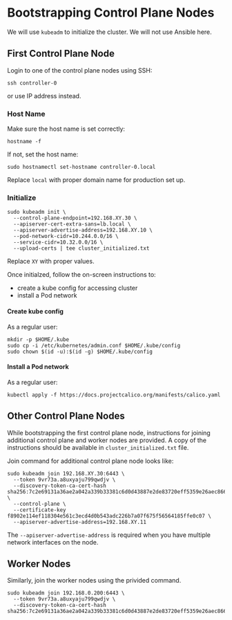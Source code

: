 # Bootstrapping Control Plane Nodes

We will use `kubeadm` to initialize the cluster. We will not use
Ansible here.

## First Control Plane Node
Login to one of the control plane nodes using SSH:
```
ssh controller-0
```
or use IP address instead.

### Host Name
Make sure the host name is set correctly:
```
hostname -f
```

If not, set the host name:
```
sudo hostnamectl set-hostname controller-0.local
```
Replace `local` with proper domain name for production set up.

### Initialize
```
sudo kubeadm init \
  --control-plane-endpoint=192.168.XY.30 \
  --apiserver-cert-extra-sans=lb.local \
  --apiserver-advertise-address=192.168.XY.10 \
  --pod-network-cidr=10.244.0.0/16 \
  --service-cidr=10.32.0.0/16 \
  --upload-certs | tee cluster_initialized.txt
```
Replace `XY` with proper values.

Once initialzed, follow the on-screen instructions to:
- create a kube config for accessing cluster
- install a Pod network

#### Create kube config
As a regular user:
```
mkdir -p $HOME/.kube
sudo cp -i /etc/kubernetes/admin.conf $HOME/.kube/config
sudo chown $(id -u):$(id -g) $HOME/.kube/config
```

#### Install a Pod network
As a regular user:
```
kubectl apply -f https://docs.projectcalico.org/manifests/calico.yaml
```

## Other Control Plane Nodes
While bootstrapping the first control plane node,
instructions for joining additional control plane and worker
nodes are provided. A copy of the instructions should be
available in `cluster_initialized.txt` file.

Join command for additional control plane node looks like:
```
sudo kubeadm join 192.168.XY.30:6443 \
  --token 9vr73a.a8uxyaju799qwdjv \
  --discovery-token-ca-cert-hash sha256:7c2e69131a36ae2a042a339b33381c6d0d43887e2de83720eff5359e26aec866 \
  --control-plane \
  --certificate-key f8902e114ef118304e561c3ecd4d0b543adc226b7a07f675f56564185ffe0c07 \
  --apiserver-advertise-address=192.168.XY.11
```
The `--apiserver-advertise-address` is required when you have multiple network interfaces on the node.

## Worker Nodes
Similarly, join the worker nodes using the privided command.

```
sudo kubeadm join 192.168.0.200:6443 \
  --token 9vr73a.a8uxyaju799qwdjv \
  --discovery-token-ca-cert-hash sha256:7c2e69131a36ae2a042a339b33381c6d0d43887e2de83720eff5359e26aec866
```
